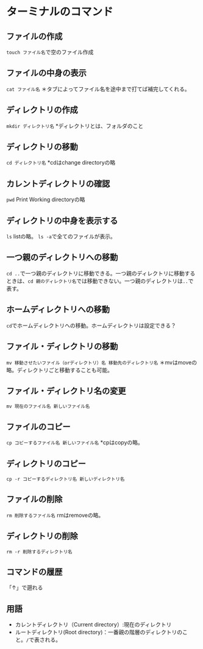 # ターミナルのコマンド

## ファイルの作成
`touch ファイル名`で空のファイル作成

## ファイルの中身の表示
`cat ファイル名`
＊タブによってファイル名を途中まで打てば補完してくれる。

## ディレクトリの作成
`mkdir ディレクトリ名`
*ディレクトリとは、フォルダのこと

## ディレクトリの移動
`cd ディレクトリ名`
*cdはchange directoryの略

## カレントディレクトリの確認
`pwd` Print Working directoryの略

## ディレクトリの中身を表示する
`ls` listの略。
`ls -a`で全てのファイルが表示。

## 一つ親のディレクトリへの移動
`cd ..`で一つ親のディレクトリに移動できる。一つ親のディレクトリに移動するときは、`cd 親のディレクトリ名`では移動できない。一つ親のディレクトリは`..`で表す。

## ホームディレクトリへの移動
`cd`でホームディレクトリへの移動。ホームディレクトリは設定できる？

## ファイル・ディレクトリの移動
`mv 移動させたいファイル（orディレクトリ）名 移動先のディレクトリ名` ＊mvはmoveの略。ディレクトリごと移動することも可能。

## ファイル・ディレクトリ名の変更
`mv 現在のファイル名 新しいファイル名`

## ファイルのコピー
`cp コピーするファイル名 新しいファイル名` *cpはcopyの略。

## ディレクトリのコピー
`cp -r コピーするディレクトリ名 新しいディレクトリ名`

## ファイルの削除
`rm 削除するファイル名` rmはremoveの略。

## ディレクトリの削除
`rm -r 削除するディレクトリ名`

## コマンドの履歴
「↑」で遡れる

## 用語
- カレントディレクトリ（Current directory）:現在のディレクトリ
- ルートディレクトリ(Root directory)：一番親の階層のディレクトリのこと。`/`で表される。

